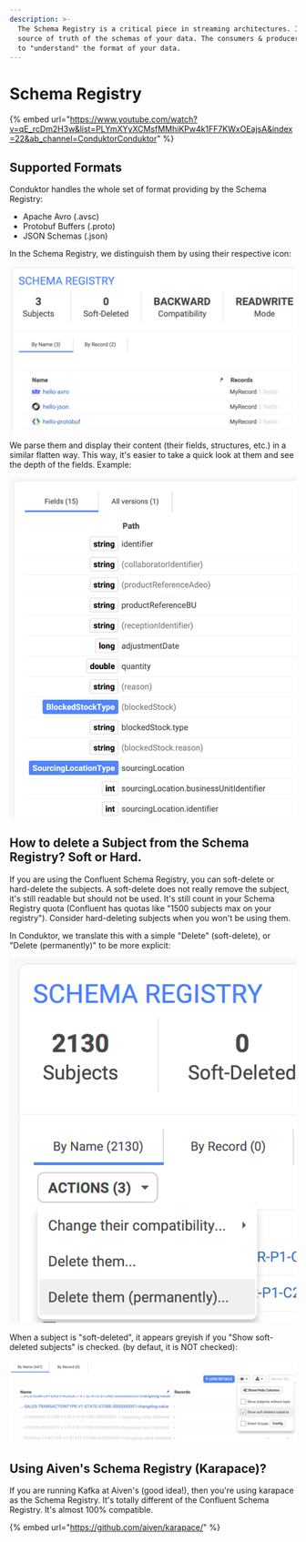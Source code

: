 ```yaml
---
description: >-
  The Schema Registry is a critical piece in streaming architectures. It is the
  source of truth of the schemas of your data. The consumers & producers need it
  to "understand" the format of your data.
---
```


# Schema Registry

{% embed url="https://www.youtube.com/watch?v=qE_rcDm2H3w&list=PLYmXYyXCMsfMMhiKPw4k1FF7KWxOEajsA&index=22&ab_channel=ConduktorConduktor" %}

## Supported Formats

Conduktor handles the whole set of format providing by the Schema Registry:

* Apache Avro (.avsc)
* Protobuf Buffers (.proto)
* JSON Schemas (.json)

In the Schema Registry, we distinguish them by using their respective icon:

![](<../../.gitbook/assets/screenshot-2021-02-01-at-16.46.24 (1).png>)

We parse them and display their content (their fields, structures, etc.) in a similar flatten way. This way, it's easier to take a quick look at them and see the depth of the fields. Example:

![](../../.gitbook/assets/screenshot-2021-02-01-at-16.51.29.png)

## How to delete a Subject from the Schema Registry? Soft or Hard.

If you are using the Confluent Schema Registry, you can soft-delete or hard-delete the subjects. A soft-delete does not really remove the subject, it's still readable but should not be used. It's still count in your Schema Registry quota (Confluent has quotas like "1500 subjects max on your registry"). Consider hard-deleting subjects when you won't be using them.

In Conduktor, we translate this with a simple "Delete" (soft-delete), or "Delete (permanently)" to be more explicit:

![](../../.gitbook/assets/screenshot-2021-02-01-at-16.52.34.png)

When a subject is "soft-deleted", it appears greyish if you "Show soft-deleted subjects" is checked. (by defaut, it is NOT checked):

![](../../.gitbook/assets/screenshot-2021-02-01-at-16.55.40.png)

## Using Aiven's Schema Registry (Karapace)?

If you are running Kafka at Aiven's (good idea!), then you're using karapace as the Schema Registry. It's totally different of the Confluent Schema Registry. It's almost 100% compatible.

{% embed url="https://github.com/aiven/karapace/" %}





